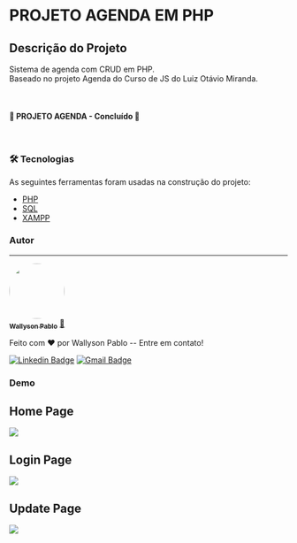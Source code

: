 # PROJETO AGENDA EM PHP

## Descrição do Projeto
<p >Sistema de agenda com CRUD em PHP. 
<br>Baseado no projeto Agenda do Curso de JS do Luiz Otávio Miranda. 
</p>

<br>
<h4> 
	🚧  PROJETO AGENDA - Concluído  🚧
</h4>
<br>

### 🛠 Tecnologias

As seguintes ferramentas foram usadas na construção do projeto:

- [PHP](https://www.php.net/)
- [SQL](https://pt.wikipedia.org/wiki/SQL)
- [XAMPP](https://www.apachefriends.org/pt_br/index.html)

### Autor
---

<a href="#">
 <img style="border-radius: 50%;" src="https://avatars.githubusercontent.com/u/42584214?s=60&v=4" width="100px;" alt=""/>
 <br />
 <sub><b>Wallyson Pablo</b></sub></a> <a href="#" title="Wallyson">🚀</a>


Feito com ❤️ por Wallyson Pablo -- Entre em contato!

[![Linkedin Badge](https://img.shields.io/badge/-Wallyson-blue?style=flat-square&logo=Linkedin&logoColor=white&link=https://www.linkedin.com/in/wallyson-pablo-bbb361184/)](https://www.linkedin.com/in/wallyson-pablo-bbb361184/) 
[![Gmail Badge](https://img.shields.io/badge/-wallysonpabloo@gmail.com-c14438?style=flat-square&logo=Gmail&logoColor=white&link=mailto:wallysonpabloo@gmail.com)](mailto:wallysonpabloo@gmail.com)

### Demo
<h2>Home Page</h2>
<img src="https://github.com/wpaq/projeto_agenda_php/blob/main/src/uplouds/home.png">

<h2>Login Page</h2>
<img src="https://github.com/wpaq/projeto_agenda_php/blob/main/src/uplouds/login.png">

<h2>Update Page</h2>
<img src="https://github.com/wpaq/projeto_agenda_php/blob/main/src/uplouds/update.png">


